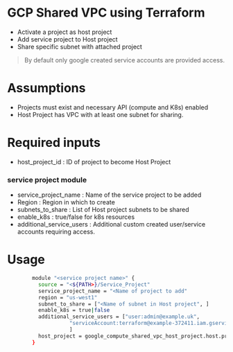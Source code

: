 # GCP Shared VPC using Terraform
- Activate a project as host project
- Add service project to Host project
- Share specific subnet with attached project

> By default only google created service accounts are provided access.

# Assumptions
- Projects must exist and necessary API (compute and K8s) enabled
- Host Project has VPC with at least one subnet for sharing.

# Required inputs
- host_project_id  			: ID of project to become Host Project
### service project module
- service_project_name  	: Name of the service project to be added
- Region 					: Region in which to create
- subnets_to_share      	: List of Host project subnets to be shared
- enable_k8s				: true/false for k8s resources
- additional_service_users 	: Additional custom created user/service accounts requiring access.

# Usage

```bash
		module "<service project name>" {
		  source = "<${PATH>}/Service_Project"
		  service_project_name = "<Name of project to add"
		  region = "us-west1"
		  subnet_to_share = ["<Name of subnet in Host project", ]
		  enable_k8s = true|false
		  additional_service_users = ["user:admin@example.uk",
		            "serviceAccount:terraform@example-372411.iam.gserviceaccount.com",
		            ]   
		  host_project = google_compute_shared_vpc_host_project.host.project
		}
```


# 